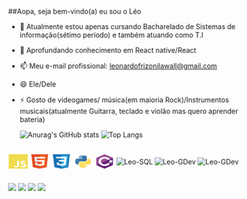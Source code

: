 ##Aopa, seja bem-vindo(a) eu sou o Léo

- 🔭 Atualmente estou apenas cursando Bacharelado de Sistemas de informação(sétimo período) e também atuando como T.I
- 🌱 Aprofundando conhecimento em React native/React
- 📫 Meu e-mail profissional: leonardofrizonilawall@gmail.com 
- 😄 Ele/Dele
- ⚡ Gosto de videogames/ música(em maioria Rock)/Instrumentos musicais(atualmente Guitarra, teclado e violão mas quero aprender bateria)
 
  ![Anurag's GitHub stats](https://github-readme-stats.vercel.app/api?username=LeoFrizoni&show_icons=true&theme=transparent)
  ![Top Langs](https://github-readme-stats.vercel.app/api/top-langs/?username=LeoFrizoni&show_icons=true&theme=transparent)

<div style="display: inline_block"><br>
  <img align="center" alt="Leo-Js" height="30" width="40" src="https://raw.githubusercontent.com/devicons/devicon/master/icons/javascript/javascript-plain.svg">
  <img align="center" alt="Leo-HTML" height="30" width="40" src="https://raw.githubusercontent.com/devicons/devicon/master/icons/html5/html5-original.svg">
  <img align="center" alt="Leo-CSS" height="30" width="40" src="https://raw.githubusercontent.com/devicons/devicon/master/icons/css3/css3-original.svg">
  <img align="center" alt="Leo-Python" height="30" width="40" src="https://raw.githubusercontent.com/devicons/devicon/master/icons/python/python-original.svg">
  <img align="center" alt="Leo-Csharp" height="30" width="40" src="https://raw.githubusercontent.com/devicons/devicon/master/icons/csharp/csharp-original.svg">
  <img align="center" alt="Leo-SQL" height="30" width="40" src="https://cdn-icons-png.flaticon.com/128/9544/9544010.png">
  <img align="center" alt="Leo-GDev" height="30" width="40" src="https://static-00.iconduck.com/assets.00/gdevelop-icon-2048x1640-7y5aemvt.png">
  <img align="center" alt="Leo-GDev" height="30" width="40" src="https://th.bing.com/th/id/R.2c88a08bfbb6c476cb507eaed07630e9?rik=yDI9hc0dtzHZoA&pid=ImgRaw&r=0&sres=1&sresct=1">
</div>
  
  ##
 
<div> 
  <a href="https://instagram.com/leo_frizoni" target="_blank"><img src="https://img.shields.io/badge/-Instagram-%23E4405F?style=for-the-badge&logo=instagram&logoColor=white" target="_blank"></a>
 	<a href="https://www.twitch.tv/Moon_ishida" target="_blank"><img src="https://img.shields.io/badge/Twitch-9146FF?style=for-the-badge&logo=twitch&logoColor=white" target="_blank"></a>
  <a href = "mailto:leonardofrizonilawall@gmail.com"><img src="https://img.shields.io/badge/-Gmail-%23333?style=for-the-badge&logo=gmail&logoColor=white" target="_blank"></a>
  <a href="https://www.linkedin.com/in/leonardo-frizoni-lawall" target="_blank"><img src="https://img.shields.io/badge/-LinkedIn-%230077B5?style=for-the-badge&logo=linkedin&logoColor=white" target="_blank"></a> 
  
</div>
